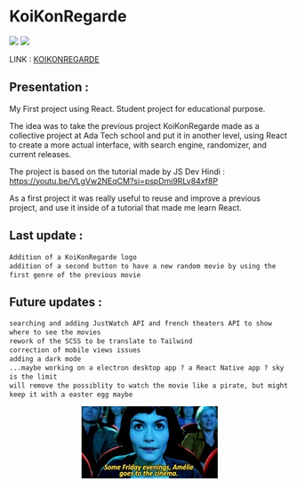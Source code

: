 # KoiKonRegarde

<a href="https://react.dev" title="React"><img src="https://img.shields.io/badge/React-282C34?logo=react&logoColor=61DAFB" /></a>
<a href="" title="CSS"><img src="https://img.shields.io/badge/CSS3-282C34?logo=css3&logoColor=1572B6" /></a>

LINK  :  [KOIKONREGARDE](https://koi-kon-regarde-react-version.vercel.app "KoiKonRegarde")

## Presentation : 

My First project using React. Student project for educational purpose. 

The idea was to take the previous project KoiKonRegarde made as a collective project at Ada Tech school and put it in another level, using React to create a more actual interface, with search engine, randomizer, and current releases. 

The project is based on the tutorial made by JS Dev Hindi : https://youtu.be/VLgVw2NEqCM?si=pspDmj9RLv84xf8P

As a first project it was really useful to reuse and improve a previous project, and use it inside of a tutorial that made me learn React. 

## Last update : 
```
Addition of a KoiKonRegarde logo
addition of a second button to have a new random movie by using the first genre of the previous movie

```

## Future updates : 

```
searching and adding JustWatch API and french theaters API to show where to see the movies
rework of the SCSS to be translate to Tailwind
correction of mobile views issues
adding a dark mode
...maybe working on a electron desktop app ? a React Native app ? sky is the limit
will remove the possiblity to watch the movie like a pirate, but might keep it with a easter egg maybe
```

<p align="center">
  <img src="https://raw.githubusercontent.com/AramirRp/Aramirrp/main/55bM8mirLn2zC.webp">
</p>


